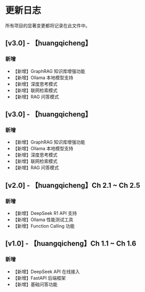 # 更新日志

所有项目的显著变更都将记录在此文件中。


## [v3.0] - 【huangqicheng】

### 新增

- 【新增】GraphRAG 知识库增强功能
- 【新增】Ollama 本地模型支持
- 【新增】深度思考模式
- 【新增】联网检索模式
- 【新增】RAG 问答模式

## [v3.0] - 【huangqicheng】

### 新增

- 【新增】GraphRAG 知识库增强功能
- 【新增】Ollama 本地模型支持
- 【新增】深度思考模式
- 【新增】联网检索模式
- 【新增】RAG 问答模式

## [v2.0] - 【huangqicheng】Ch 2.1 ~ Ch 2.5

### 新增

- 【新增】DeepSeek R1 API 支持
- 【新增】Ollama 性能测试工具
- 【新增】Function Calling 功能

## [v1.0] - 【huangqicheng】Ch 1.1 ~ Ch 1.6

### 新增

- 【新增】DeepSeek API 在线接入
- 【新增】FastAPI 后端框架
- 【新增】基础问答功能